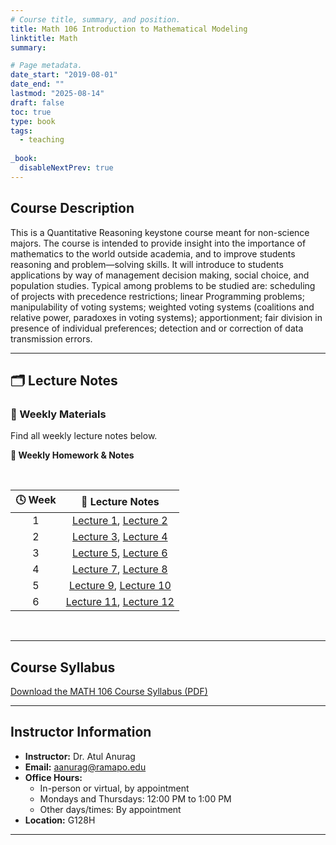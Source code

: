 ```yaml
---
# Course title, summary, and position.
title: Math 106 Introduction to Mathematical Modeling
linktitle: Math
summary: 

# Page metadata.
date_start: "2019-08-01"
date_end: ""
lastmod: "2025-08-14"
draft: false
toc: true
type: book
tags: 
  - teaching
  
_book:
  disableNextPrev: true
---
```


## Course Description
This is a Quantitative Reasoning keystone course meant for non-science majors. The course is intended to provide insight into the importance of mathematics to the world outside academia, and to improve students reasoning and problem—solving skills. It will introduce to students applications by way of management decision making, social choice, and population studies. Typical among problems to be studied are: scheduling of projects with precedence restrictions; linear Programming problems; manipulability of voting systems; weighted voting systems (coalitions and relative power, paradoxes in voting systems); apportionment; fair division in presence of individual preferences; detection and or
correction of data transmission errors.

---

## 🗂 Lecture Notes

### 📅 Weekly Materials
Find all weekly lecture notes below.

<b>📘 Weekly Homework & Notes</b>

<br>

| 🕓 **Week** | 📘 **Lecture Notes** |
|:-----------:|:-------------------:|
| 1 | [Lecture 1](week1/math_106_lecture_1.pdf), [Lecture 2](week1/math_106_lecture_2.pdf) |
| 2 | [Lecture 3](week2/math_106_lecture_3.pdf), [Lecture 4](week2/math_106_lecture_4.pdf) |
| 3 | [Lecture 5](week3/math_106_lecture_5.pdf), [Lecture 6](week3/math_106_lecture_6.pdf) |
| 4 | [Lecture 7](week4/math_106_lecture_7.pdf), [Lecture 8](week4/math_106_lecture_8.pdf) |
| 5 | [Lecture 9](week5/math_106_lecture_9.pdf), [Lecture 10](week5/math_106_lecture_10.pdf) |
| 6 | [Lecture 11](week6/math_106_lecture_11.pdf), [Lecture 12](week6/math_106_lecture_12.pdf) |

<br>

---

## Course Syllabus

[Download the MATH 106 Course Syllabus (PDF)](week1/MATH106-syllabus.pdf)


---

## Instructor Information

- **Instructor:** Dr. Atul Anurag  
- **Email:** [aanurag@ramapo.edu](mailto:aanurag@ramapo.edu)  
- **Office Hours:**  
  - In-person or virtual, by appointment  
  - Mondays and Thursdays: 12:00 PM to 1:00 PM  
  - Other days/times: By appointment  
- **Location:** G128H


---
